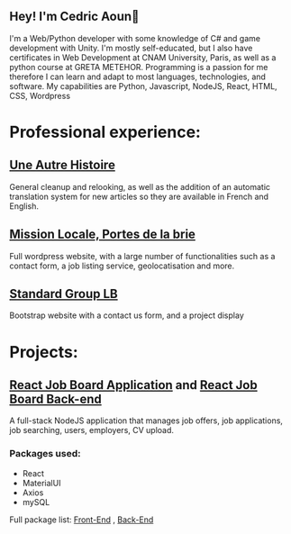 ## Hey! I'm Cedric Aoun👋

<!--
**CedricAOUN/CedricAOUN** is a ✨ _special_ ✨ repository because its `README.md` (this file) appears on your GitHub profile.

Here are some ideas to get you started:


- 🌱 I’m currently learning ...
- 👯 I’m looking to collaborate on ...
- 🤔 I’m looking for help with ...
- 💬 Ask me about ...
- 📫 How to reach me: ...
- 😄 Pronouns: ...
- ⚡ Fun fact: ...
-->

I'm a Web/Python developer with some knowledge of C# and game development with Unity. I'm mostly self-educated, but I also have certificates in Web Development at CNAM University, Paris, as well as a python course at GRETA METEHOR. Programming is a passion for me therefore I can learn and adapt to most languages, technologies, and software. My capabilities are Python, Javascript, NodeJS, React, HTML, CSS, Wordpress

# Professional experience:

## [Une Autre Histoire](http://une-autre-histoire.org/fr/)
  
General cleanup and relooking, as well as the addition of an automatic translation system for new articles so they are available in French and English. 

## [Mission Locale, Portes de la brie](https://portesdelabrie.org/)

Full wordpress website, with a large number of functionalities such as a contact form, a job listing service, geolocatisation and more.

## [Standard Group LB](https://standardgrouplb.com/)
  
Bootstrap website with a contact us form, and a project display




# Projects:

## [React Job Board Application](https://github.com/CedricAOUN/react-job-board-ui) and [React Job Board Back-end](https://github.com/CedricAOUN/react-job-board-backend)
A full-stack NodeJS application that manages job offers, job applications, job searching, users, employers, CV upload.
### Packages used:
- React
- MaterialUI
- Axios
- mySQL

  
Full package list: [Front-End](https://github.com/CedricAOUN/react-job-board-ui/blob/main/package.json) , [Back-End](https://github.com/CedricAOUN/react-job-board-backend/blob/main/package.json)




